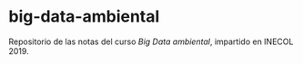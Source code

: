# big-data-ambiental

Repositorio de las notas del curso *Big Data ambiental*, impartido en INECOL 2019.
